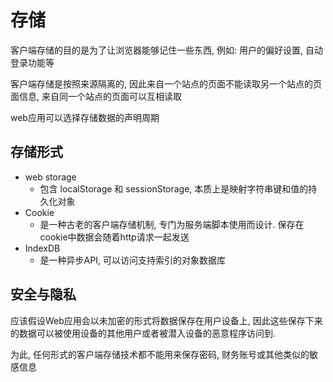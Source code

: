 
# 存储

客户端存储的目的是为了让浏览器能够记住一些东西, 例如: 用户的偏好设置, 自动登录功能等

客户端存储是按照来源隔离的, 因此来自一个站点的页面不能读取另一个站点的页面信息, 来自同一个站点的页面可以互相读取

web应用可以选择存储数据的声明周期

## 存储形式

+ web storage
  + 包含 localStorage 和 sessionStorage, 本质上是映射字符串键和值的持久化对象
+ Cookie
  + 是一种古老的客户端存储机制, 专门为服务端脚本使用而设计. 保存在cookie中数据会随着http请求一起发送
+ IndexDB
  + 是一种异步API, 可以访问支持索引的对象数据库

## 安全与隐私

应该假设Web应用会以未加密的形式将数据保存在用户设备上, 因此这些保存下来的数据可以被使用设备的其他用户或者被潜入设备的恶意程序访问到.

为此, 任何形式的客户端存储技术都不能用来保存密码, 财务账号或其他类似的敏感信息

